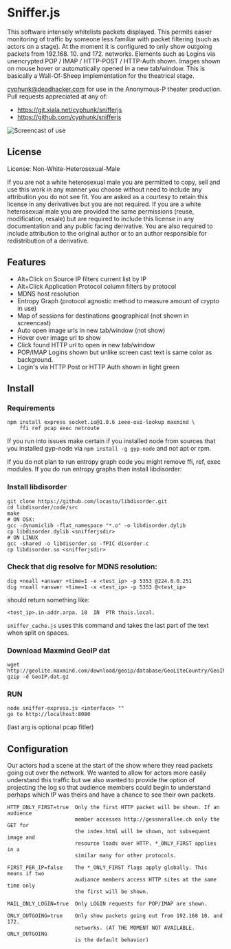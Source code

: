Sniffer.js
==========

This software intensely whitelists packets displayed. This permits easier
monitoring of traffic by someone less familiar with packet filtering (such as
actors on a stage). At the moment it is configured to only show outgoing packets
from 192.168. 10. and 172. networks. Elements such as Logins via unencrypted
POP / IMAP / HTTP-POST / HTTP-Auth shown. Images shown on mouse hover or
automatically opened in a new tab/window. This is basically a Wall-Of-Sheep
implementation for the theatrical stage.

cyphunk@deadhacker.com for use in the Anonymous-P theater production. Pull
requests appreciated at any of:

* https://git.xiala.net/cyphunk/snifferjs
* https://github.com/cyphunk/snifferjs

![Screencast of use](sniffer.js.gif)


License
-------

License: Non-White-Heterosexual-Male

If you are not a white heterosexual male you are permitted to copy, sell and use
this work in any manner you choose without need to include any attribution you
do not see fit. You are asked as a courtesy to retain this license in any
derivatives but you are not required. If you are a white heterosexual male you
are provided the same permissions (reuse, modification, resale) but are
required to include this license in any documentation and any public facing
derivative. You are also required to include attribution to the original author
or to an author responsible for redistribution of a derivative.


Features
--------

 * Alt+Click on Source IP filters current list by IP
 * Alt+Click Application Protocol column filters by protocol
 * MDNS host resolution
 * Entropy Graph (protocol agnostic method to measure amount of crypto in use)
 * Map of sessions for destinations geographical (not shown in screencast)
 * Auto open image urls in new tab/window (not show)
 * Hover over image url to show
 * Click found HTTP url to open in new tab/window
 * POP/IMAP Logins shown but unlike screen cast text is same color as background.
 * Login's via HTTP Post or HTTP Auth shown in light green


Install
-------

### Requirements

	npm install express socket.io@1.0.6 ieee-oui-lookup maxmind \
	    ffi ref pcap exec netroute

If you run into issues make certain if you installed node from sources that you
installed gyp-node via ``npm install -g gyp-node`` and not apt or rpm.

If you do not plan to run entropy graph code you might remove ffi, ref, exec
modules. If you do run entropy graphs then install libdisorder:

### Install libdisorder

    git clone https://github.com/locasto/libdisorder.git
    cd libdisorder/code/src
    make
    # ON OSX:
    gcc -dynamiclib -flat_namespace "*.o" -o libdisorder.dylib
    cp libdisorder.dylib <snifferjsdir>
    # ON LINUX
    gcc -shared -o libdisorder.so -fPIC disorder.c
    cp libdisorder.so <snifferjsdir>

### Check that dig resolve for MDNS resolution:

    dig +noall +answer +time=1 -x <test_ip> -p 5353 @224.0.0.251
    dig +noall +answer +time=1 -x <test_ip> -p 5353 @<test_ip>

should return something like:

    <test_ip>.in-addr.arpa.	10	IN	PTR	thais.local.


``sniffer_cache.js`` uses this command and takes the last
part of the text when split on spaces.

### Download Maxmind GeoIP dat

    wget http://geolite.maxmind.com/download/geoip/database/GeoLiteCountry/GeoIP.dat.gz
    gzip -d GeoIP.dat.gz

### RUN

    node sniffer-express.js <interface> ""
    go to http://localhost:8080

(last arg is optional pcap fitler)


Configuration
-------------

Our actors had a scene at the start of the show where they read packets going
out over the network. We wanted to allow for actors more easily understand
this traffic but we also wanted to provide the option of projecting the log
so that audience members could begin to understand perhaps which IP was theirs
and have a chance to see their own packets.

```
HTTP_ONLY_FIRST=true  Only the first HTTP packet will be shown. If an audience
                      member accesses http://gessnerallee.ch only the GET for
                      the index.html will be shown, not subsequent image and
                      resource loads over HTTP. *_ONLY_FIRST applies in a
                      similar many for other protocols.

FIRST_PER_IP=false    The *_ONLY_FIRST flags apply globally. This means if two
                      audiance members access HTTP sites at the same time only
                      the first will be shown.

MAIL_ONLY_LOGIN=true  Only LOGIN requests for POP/IMAP are shown.

ONLY_OUTGOING=true    Only show packets going out from 192.168 10. and 172.
                      networks. (AT THE MOMENT NOT AVAILABLE. ONLY_OUTGOING
                      is the default behavior)
```
